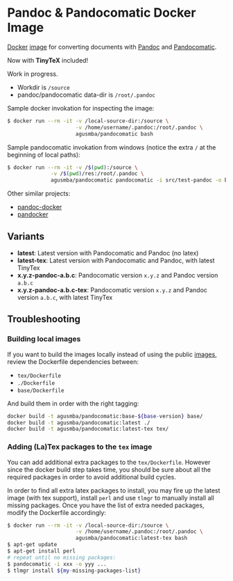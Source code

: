 # Pandoc & Pandocomatic Docker Image

[Docker](https://www.docker.io/) [image](https://hub.docker.com/r/agusmba/pandocomatic/) for converting documents
with [Pandoc](http://pandoc.org/) and [Pandocomatic](https://heerdebeer.org/Software/markdown/pandocomatic/).

Now with **TinyTeX** included!

Work in progress.

* Workdir is `/source`
* pandoc/pandocomatic data-dir is `/root/.pandoc`

Sample docker invokation for inspecting the image:

```sh
$ docker run --rm -it -v /local-source-dir:/source \
                      -v /home/username/.pandoc:/root/.pandoc \
                      agusmba/pandocomatic bash
```

Sample pandocomatic invokation from windows (notice the extra `/` at the beginning of local paths):

```sh
$ docker run --rm -it -v /$(pwd):/source \
              -v /$(pwd)/res:/root/.pandoc \
              agusmba/pandocomatic pandocomatic -i src/test-pandoc -o build
```

Other similar projects:

* [pandoc-docker](https://github.com/jagregory/pandoc-docker)
* [pandocker](https://github.com/dalibo/pandocker)

## Variants

* **latest**: Latest version with Pandocomatic and Pandoc (no latex)
* **latest-tex**: Latest version with Pandocomatic and Pandoc, with latest TinyTex
* **x.y.z-pandoc-a.b.c**: Pandocomatic version `x.y.z` and Pandoc version `a.b.c`
* **x.y.z-pandoc-a.b.c-tex**: Pandocomatic version `x.y.z` and Pandoc version `a.b.c`, with latest TinyTex

## Troubleshooting

### Building local images

If you want to build the images locally instead of using the public [images](https://hub.docker.com/r/agusmba/pandocomatic/), review the Dockerfile dependencies between:

* `tex/Dockerfile`
* `./Dockerfile`
* `base/Dockerfile`

And build them in order with the right tagging:

```bash
docker build -t agusmba/pandocomatic:base-${base-version} base/
docker build -t agusmba/pandocomatic:latest ./
docker build -t agusmba/pandocomatic:latest-tex tex/
```

### Adding (La)Tex packages to the `tex` image

You can add additional extra packages to the `tex/Dockerfile`. However since the docker build step takes time, you should be sure about all the required packages in order to avoid additional build cycles.

In order to find all extra latex packages to install, you may fire up the latest image (with tex support), install `perl` and use `tlmgr` to manually install all missing packages. Once you have the list of extra needed packages, modify the Dockerfile accordingly:

```sh
$ docker run --rm -it -v /local-source-dir:/source \
                      -v /home/username/.pandoc:/root/.pandoc \
                      agusmba/pandocomatic:latest-tex bash
$ apt-get update
$ apt-get install perl
# repeat until no missing packages:
$ pandocomatic -i xxx -o yyy ...
$ tlmgr install ${my-missing-packages-list}
```